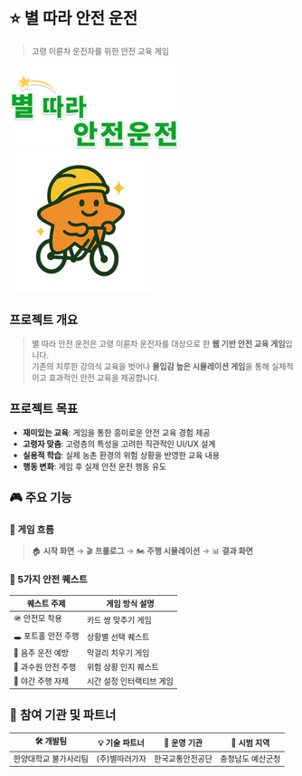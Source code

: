 # ⭐ 별 따라 안전 운전 
> 고령 이륜차 운전자를 위한 안전 교육 게임


<img src="../img/logo.png" width="300px" height="150px" title="Team Logo" alt="Logo"></img><br/>
<img src="../img/main_character.png" width="250px" height="250px" title="Team Logo" alt="Logo"></img><br/>

##  프로젝트 개요

> 별 따라 안전 운전은 고령 이륜차 운전자를 대상으로 한 **웹 기반 안전 교육 게임**입니다. <br>
기존의 지루한 강의식 교육을 벗어나 **몰입감 높은 시뮬레이션 게임**을 통해 실제적이고 효과적인 안전 교육을 제공합니다.


## 프로젝트 목표
- **재미있는 교육**: 게임을 통한 흥미로운 안전 교육 경험 제공
- **고령자 맞춤**: 고령층의 특성을 고려한 직관적인 UI/UX 설계
- **실용적 학습**: 실제 농촌 환경의 위험 상황을 반영한 교육 내용
- **행동 변화**: 게임 후 실제 안전 운전 행동 유도

## 🎮 주요 기능
### 🧭 게임 흐름  
> 🏠 **시작 화면** → 🎬 **프롤로그** → 🏍️ **주행 시뮬레이션** → 📊 **결과 화면**

### 🎯 5가지 안전 퀘스트

| 퀘스트 주제          | 게임 방식 설명                            |
|---------------------|------------------------------------------|
| 🪖 안전모 착용       | 카드 쌍 맞추기 게임                     |
| 🕳️ 포트홀 안전 주행   | 상황별 선택 퀘스트                       |
| 🍶 음주 운전 예방     | 막걸리 치우기 게임                       |
| 🍎 과수원 안전 주행     | 위험 상황 인지 퀘스트                    |
| 🌙 야간 주행 자제     | 시간 설정 인터랙티브 게임                |



## 👥 참여 기관 및 파트너
| 🛠 개발팀             | 💡 기술 파트너        | 🏢 운영 기관       | 📍 시범 지역           |
|----------------------|-----------------------|---------------------|-------------------------|
| 한양대학교 불가사리팀 |  (주)별따러가자       | 한국교통안전공단     | 충청남도 예산군청        |
